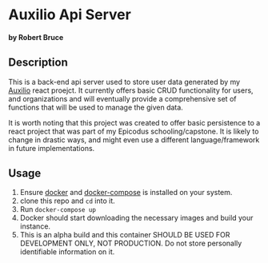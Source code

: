 # Auxilio Api Server

#### by Robert Bruce

## Description

This is a back-end api server used to store user data generated by my [Auxilio](https://github.com/entegral/auxilio) react proejct. It currently offers basic CRUD functionality for users, and organizations and will eventually provide a comprehensive set of functions that will be used to manage the given data.

It is worth noting that this project was created to offer basic persistence to a react project that was part of my Epicodus schooling/capstone. It is likely to change in drastic ways, and might even use a different language/framework in future implementations.

## Usage

1. Ensure [docker](https://docs.docker.com/install/) and [docker-compose](https://docs.docker.com/compose/install/) is installed on your system.
2. clone this repo and ```cd``` into it.
3. Run ```docker-compose up```
4. Docker should start downloading the necessary images and build your instance. 
5. This is an alpha build and this container SHOULD BE USED FOR DEVELOPMENT ONLY, NOT PRODUCTION. Do not store personally identifiable information on it.


